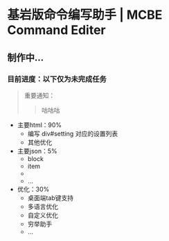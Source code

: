 # 基岩版命令编写助手 | MCBE Command Editer

## 制作中...
### 目前进度：以下仅为未完成任务

> 重要通知：
> > 咕咕咕

- 主要html：90%
    - 编写 div#setting 对应的设置列表
    - 其他优化
- 主要json：5%
    - block
    - item
    - 
    - ...
- 优化：30%
    - 桌面端tab键支持
    - 多语言优化
    - 自定义优化
    - 穷举助手
    - ...
